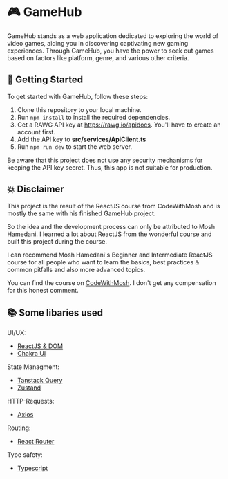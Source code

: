 # :video_game: GameHub

GameHub stands as a web application dedicated to exploring the world of video games, aiding you in discovering captivating new gaming experiences. 
Through GameHub, you have the power to seek out games based on factors like platform, genre, and various other criteria.

## :rocket: Getting Started

To get started with GameHub, follow these steps:

1. Clone this repository to your local machine.
2. Run `npm install` to install the required dependencies.
3. Get a RAWG API key at https://rawg.io/apidocs. You'll have to create an account first. 
4. Add the API key to **src/services/ApiClient.ts**
5. Run `npm run dev` to start the web server.

Be aware that this project does not use any security mechanisms for keeping the API key secret. Thus, this app is not suitable for production.

## :boom: Disclaimer

This project is the result of the ReactJS course from CodeWithMosh and is mostly the same with his finished GameHub project. 

So the idea and the development process can only be attributed to Mosh Hamedani. I learned a lot about ReactJS from the wonderful course and built this project during the course.

I can recommend Mosh Hamedani's Beginner and Intermediate ReactJS course for all people who want to learn the basics, best practices & common pitfalls and also more advanced topics.

You can find the course on [CodeWithMosh](https://codewithmosh.com/). I don't get any compensation for this honest comment.

## :books: Some libaries used

UI/UX:
- [ReactJS & DOM](https://react.dev/)
- [Chakra UI](https://chakra-ui.com/)

State Managment:
- [Tanstack Query](https://tanstack.com/query/latest)
- [Zustand](https://github.com/pmndrs/zustand)

HTTP-Requests:
- [Axios](https://axios-http.com/)

Routing:
- [React Router](https://reactrouter.com/en/main)

Type safety:
- [Typescript](https://www.typescriptlang.org/)
